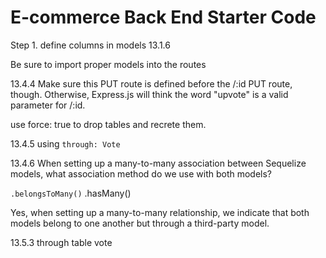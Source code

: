 # E-commerce Back End Starter Code

Step 1. define columns in models
13.1.6

Be sure to import proper models into the routes

13.4.4 Make sure this PUT route is defined before the /:id PUT route, though. Otherwise, Express.js will think the word "upvote" is a valid parameter for /:id.

use force: true to drop tables and recrete them.

13.4.5 using `through: Vote`

13.4.6
When setting up a many-to-many association between Sequelize models, what association method do we use with both models?

`.belongsToMany()`
.hasMany()

Yes, when setting up a many-to-many relationship, we indicate that both models belong to one another but through a third-party model.

13.5.3 through table vote
